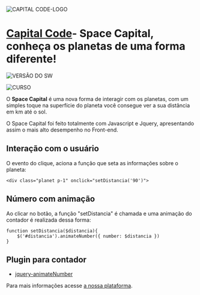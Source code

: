 
![CAPITAL CODE-LOGO](http://capitalcode.com.br/spacecapital.jpg)
 
# [Capital Code](http://capitalcode.com.br)- Space Capital, conheça os planetas de uma forma diferente! #
 
 
![VERSÃO DO SW](https://img.shields.io/badge/Space%20Capital%20--%20version-v.1.1.7-blue.svg)
 
![CURSO](https://img.shields.io/badge/Curso-01-orange.svg)
 
O **Space Capital** é uma nova forma de interagir com os planetas, com um simples toque na superfície do 
planeta você consegue ver a sua distância em km até o sol.
 
O Space Capital foi feito totalmente com Javascript e Jquery, apresentando assim o mais alto desempenho 
no Front-end.
 
## Interação com o usuário
 
O evento do clique, aciona a função que seta as informações sobre o planeta:
 
    <div class="planet p-1" onclick="setDistancia('90')">
 
##  Número com animação
 
Ao clicar no botão, a função "setDistancia" é chamada e uma animação do contador é realizada dessa forma:
 
    function setDistancia($distancia){
	    $('#distancia').animateNumber({ number: $distancia })
    }
 
## Plugin para contador
 
 -  [jquery-animateNumber](https://github.com/aishek/jquery-animateNumber)
 
 
Para mais informações acesse [a nossa plataforma](http://capitalcode.com.br).